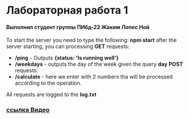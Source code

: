 # Лабораторная работа 1
#### Выполнил студент группы ПИбд-22 Жаким Лопес Ной

To start the server you need to type the following: **npm start**
after the server starting, you can processing **GET** requests:
* **/ping** - Outputs **{status: 'Is running well'}**
* **/weekdays** - outputs the day of the week given the query **day**
 **POST** requests:
* **/сalculate** - here we enter with 2 numbers tha will be processed according to the operation.

All requests are logged to the **log.txt**


### [ ссылка Видео ](https://drive.google.com/file/d/1zezK3xdcsitWIFRkiKX5eASPOZKcCt5d/view?usp=sharing)